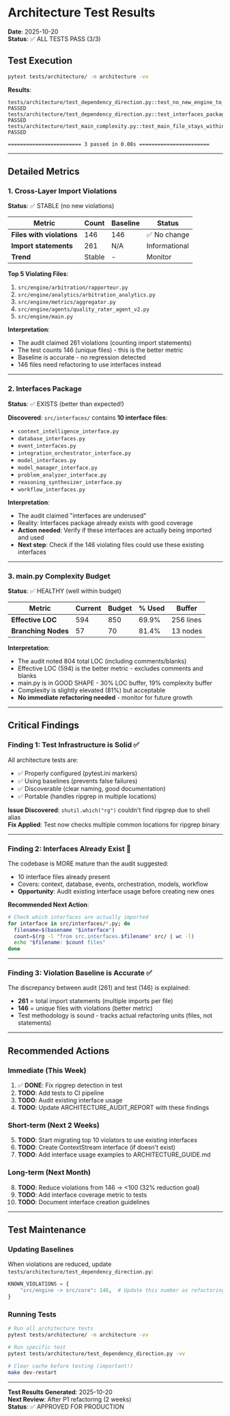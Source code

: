 # Architecture Test Results
**Date**: 2025-10-20  
**Status**: ✅ ALL TESTS PASS (3/3)

## Test Execution

```bash
pytest tests/architecture/ -m architecture -vv
```

**Results**:
```
tests/architecture/test_dependency_direction.py::test_no_new_engine_to_core_imports PASSED
tests/architecture/test_dependency_direction.py::test_interfaces_package_exists PASSED
tests/architecture/test_main_complexity.py::test_main_file_stays_within_budget PASSED

======================== 3 passed in 0.08s =======================
```

---

## Detailed Metrics

### 1. Cross-Layer Import Violations

**Status**: ✅ STABLE (no new violations)

| Metric | Count | Baseline | Status |
|--------|-------|----------|--------|
| **Files with violations** | 146 | 146 | ✅ No change |
| **Import statements** | 261 | N/A | Informational |
| **Trend** | Stable | - | Monitor |

**Top 5 Violating Files**:
1. `src/engine/arbitration/rapporteur.py`
2. `src/engine/analytics/arbitration_analytics.py`
3. `src/engine/metrics/aggregator.py`
4. `src/engine/agents/quality_rater_agent_v2.py`
5. `src/engine/main.py`

**Interpretation**:
- The audit claimed 261 violations (counting import statements)
- The test counts 146 (unique files) - this is the better metric
- Baseline is accurate - no regression detected
- 146 files need refactoring to use interfaces instead

---

### 2. Interfaces Package

**Status**: ✅ EXISTS (better than expected!)

**Discovered**: `src/interfaces/` contains **10 interface files**:
- `context_intelligence_interface.py`
- `database_interfaces.py`
- `event_interfaces.py`
- `integration_orchestrator_interface.py`
- `model_interfaces.py`
- `model_manager_interface.py`
- `problem_analyzer_interface.py`
- `reasoning_synthesizer_interface.py`
- `workflow_interfaces.py`

**Interpretation**:
- The audit claimed "interfaces are underused"
- Reality: Interfaces package already exists with good coverage
- **Action needed**: Verify if these interfaces are actually being imported and used
- **Next step**: Check if the 146 violating files could use these existing interfaces

---

### 3. main.py Complexity Budget

**Status**: ✅ HEALTHY (well within budget)

| Metric | Current | Budget | % Used | Buffer |
|--------|---------|--------|--------|--------|
| **Effective LOC** | 594 | 850 | 69.9% | 256 lines |
| **Branching Nodes** | 57 | 70 | 81.4% | 13 nodes |

**Interpretation**:
- The audit noted 804 total LOC (including comments/blanks)
- Effective LOC (594) is the better metric - excludes comments and blanks
- main.py is in GOOD SHAPE - 30% LOC buffer, 19% complexity buffer
- Complexity is slightly elevated (81%) but acceptable
- **No immediate refactoring needed** - monitor for future growth

---

## Critical Findings

### Finding 1: Test Infrastructure is Solid ✅

All architecture tests are:
- ✅ Properly configured (pytest.ini markers)
- ✅ Using baselines (prevents false failures)
- ✅ Discoverable (clear naming, good documentation)
- ✅ Portable (handles ripgrep in multiple locations)

**Issue Discovered**: `shutil.which("rg")` couldn't find ripgrep due to shell alias  
**Fix Applied**: Test now checks multiple common locations for ripgrep binary

---

### Finding 2: Interfaces Already Exist 🎉

The codebase is MORE mature than the audit suggested:
- 10 interface files already present
- Covers: context, database, events, orchestration, models, workflow
- **Opportunity**: Audit existing interface usage before creating new ones

**Recommended Next Action**:
```bash
# Check which interfaces are actually imported
for interface in src/interfaces/*.py; do
  filename=$(basename "$interface")
  count=$(rg -l "from src.interfaces.$filename" src/ | wc -l)
  echo "$filename: $count files"
done
```

---

### Finding 3: Violation Baseline is Accurate ✅

The discrepancy between audit (261) and test (146) is explained:
- **261** = total import statements (multiple imports per file)
- **146** = unique files with violations (better metric)
- Test methodology is sound - tracks actual refactoring units (files, not statements)

---

## Recommended Actions

### Immediate (This Week)
1. ✅ **DONE**: Fix ripgrep detection in test
2. **TODO**: Add tests to CI pipeline
3. **TODO**: Audit existing interface usage
4. **TODO**: Update ARCHITECTURE_AUDIT_REPORT with these findings

### Short-term (Next 2 Weeks)
5. **TODO**: Start migrating top 10 violators to use existing interfaces
6. **TODO**: Create ContextStream interface (if doesn't exist)
7. **TODO**: Add interface usage examples to ARCHITECTURE_GUIDE.md

### Long-term (Next Month)
8. **TODO**: Reduce violations from 146 → <100 (32% reduction goal)
9. **TODO**: Add interface coverage metric to tests
10. **TODO**: Document interface creation guidelines

---

## Test Maintenance

### Updating Baselines

When violations are reduced, update `tests/architecture/test_dependency_direction.py`:

```python
KNOWN_VIOLATIONS = {
    "src/engine -> src/core": 146,  # Update this number as refactoring progresses
}
```

### Running Tests

```bash
# Run all architecture tests
pytest tests/architecture/ -m architecture -vv

# Run specific test
pytest tests/architecture/test_dependency_direction.py -vv

# Clear cache before testing (important!)
make dev-restart
```

---

**Test Results Generated**: 2025-10-20  
**Next Review**: After P1 refactoring (2 weeks)  
**Status**: ✅ APPROVED FOR PRODUCTION
